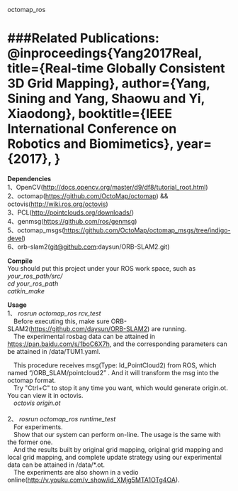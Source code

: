 octomap_ros

###Related Publications:
    @inproceedings{Yang2017Real,
      title={Real-time Globally Consistent 3D Grid Mapping},
      author={Yang, Sining and Yang, Shaowu and Yi, Xiaodong},
      booktitle={IEEE International Conference on Robotics and Biomimetics},
      year={2017},
    }
===========
<b>Dependencies</b><br/>
1、OpenCV(http://docs.opencv.org/master/d9/df8/tutorial_root.html)<br/>
2、octomap(https://github.com/OctoMap/octomap) && octovis(http://wiki.ros.org/octovis)<br/>
3、PCL(http://pointclouds.org/downloads/)<br/>
4、genmsg(https://github.com/ros/genmsg)<br/>
5、octomap_msgs(https://github.com/OctoMap/octomap_msgs/tree/indigo-devel)<br/>
6、orb-slam2(git@github.com:daysun/ORB-SLAM2.git)<br/>

<b>Compile</b><br/>
You should put this project under your ROS work space, such as <i>your_ros_path/src/</i><br/>
<i>cd your_ros_path</i><br/>
<i>catkin_make</i><br/>

<b>Usage</b><br/>
1、 <i>rosrun octomap_ros rcv_test</i><br/>
&ensp;&ensp;Before executing this, make sure ORB-SLAM2(https://github.com/daysun/ORB-SLAM2) are running.<br/>
&ensp;&ensp;The experimental rosbag data can be attained in https://pan.baidu.com/s/1boC6X7h, and the corresponding parameters can be attained in /data/TUM1.yaml.<br/>

&ensp;&ensp;This procedure receives msg(Type: Id_PointCloud2) from ROS, which named “/ORB_SLAM/pointcloud2” . And it will transform the msg into the octomap format.<br/>
&ensp;&ensp;Try "Ctrl+C" to stop it any time you want, which would generate origin.ot. You can view it in octovis.<br/>
&ensp;&ensp;<i>octovis  origin.ot</i><br/><br/>
2、 <i>rosrun octomap_ros runtime_test</i><br/>
&ensp;&ensp;For experiments.<br/>
&ensp;&ensp;Show that our system can perform on-line. The usage is the same with the former one.<br/>
&ensp;&ensp;And the results built by original grid mapping, original grid mapping and local grid mapping, and complete update strategy using our experimental data can be attained in /data/*.ot.<br/>
&ensp;&ensp;The experiments are also shown in a vedio online(http://v.youku.com/v_show/id_XMjg5MTA1OTg4OA).<br/>
